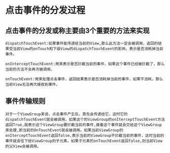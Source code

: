# 点击事件的分发过程 #

## 点击事件的分发或称主要由3个重要的方法来实现 ##
	dispatchTouchEvent:如果事件能传递给当前的View,那么此方法一定会被调用，返回的结果受当前View的onTouch和下级View的dispatchTouchEvent的影响，表示是否消耗掉当前事件。

	onInterceptTouchEvent:用来表示是否拦截当前的事件，如果这个事件已经被拦截了，那么当前的方法不会再次被调用。

	onTouchEvent:用来处理点击事件，返回结果表示是否消耗掉当前的事件，如果不消耗，那么当前View无法再次接收到事件。

## 事件传输规则 ##

	对于一个ViewGroup来说，点击事件产生后，首先会传递给它，这时它的dispatchTouchEvent就会被调用，如果这个的ViewGroup的onIterceptTouchEvent方法返回True,就表示这个ViewGroup要拦截当前的事件,接着这个事件就会交给这个ViewGroup来处理,即当前的OnTouchEvent就会被调用。如果当前ViewGroup的onIterceptTouchEvent返回false,表示当前的ViewGroup不拦截当前的事件，这时当前的事件就会往下给ViewGroup的子元素。如果子元素的onTouchEvent返回false,则当前View的父View会被调用。






